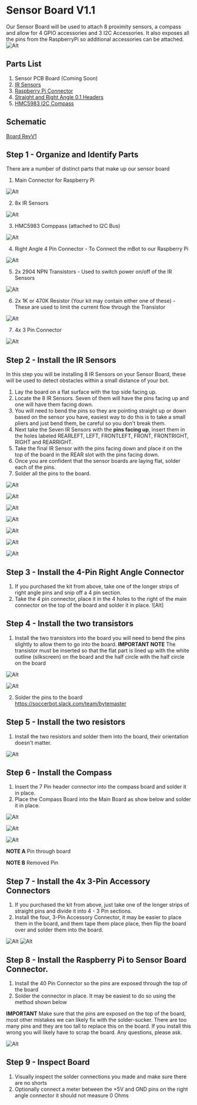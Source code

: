 # Sensor Board V1.1
Our Sensor Board will be used to attach 8 proximity sensors, a compass and allow for 4 GPIO accessories and 3 I2C Accessories.  It also exposes all the pins from the RaspberryPi so additional accessories can be attached.
![Alt](Documentation/SensorBoard/FrontView.jpg)

## Parts List
1) Sensor PCB Board (Coming Soon)
1) [IR Sensors](https://www.amazon.com/gp/product/B01I57HIJ0/ref=oh_aui_detailpage_o05_s00?ie=UTF8&psc=1)
2) [Raspberry Pi Connector](https://www.amazon.com/gp/product/B01IRRCEBK/ref=oh_aui_detailpage_o04_s00?ie=UTF8&psc=1)
4) [Straight and Right Angle 0.1 Headers](https://www.amazon.com/VAPKER-Headers-Connector-Housing-Connectors/dp/B01FWAV61O/ref=sr_1_7?s=electronics&ie=UTF8&qid=1491391221&sr=1-7&keywords=0.1+inch+header+pins)
5) [HMC5983 I2C Compass](https://www.amazon.com/UCTRONICS-HMC5983-Temperature-Compensation-3-Axial/dp/B01DILCSP2/ref=sr_1_1?s=electronics&ie=UTF8&qid=1491391265&sr=1-1&keywords=HMC5983)  

## Schematic
[Board RevV1](Documentation/BoardSchematicV1.0.png)


## Step 1 - Organize and Identify Parts
There are a number of distinct parts that make up our sensor board
1) Main Connector for Raspberry Pi

![Alt](Documentation/SensorBoard/RaspPiConnector.jpg)

2) 8x IR Sensors

![Alt](Documentation/SensorBoard/IRSensorV1.1.jpg)

3) HMC5983 Comppass (attached to I2C Bus)

![Alt](Documentation/SensorBoard/Compass.jpg)

4) Right Angle 4 Pin Connector - To Connect the mBot to our Raspberry Pi

![Alt](Documentation/SensorBoard/4PinConnector.png)

5) 2x 2904 NPN Transistors - Used to switch power on/off of the IR Sensors

![Alt](Documentation/SensorBoard/Transistor.jpg)

6) 2x 1K or 470K Resistor (Your kit may contain either one of these) - These are used to limit the current flow through the Transistor

![Alt](Documentation/SensorBoard/Resistor.jpg)

7) 4x 3 Pin Connector

![Alt](Documentation/SensorBoard/3PinConnector.jpg)



## Step 2 - Install the IR Sensors
In this step you will be installing 8 IR Sensors on your Sensor Board, these will be used to detect obstacles within a small distance of your bot.

1. Lay the board on a flat surface with the top side facing up.
1. Locate the 8 IR Sensors. Seven of them will have the pins facing up and one will have them facing down.
1. You will need to bend the pins so they are pointing straight up or down based on the sensor you have, easiest way to do this is to take a small pliers and just bend them, be careful so you don't break them. 
1. Next take the Seven IR Sensors with the **pins facing up**, insert them in the holes labeled REARLEFT, LEFT, FRONTLEFT, FRONT, FRONTRIGHT, RIGHT and REARRIGHT.
1. Take the final IR Sensor with the pins facing down and place it on the top of the board in the REAR slot with the pins facing down.
1. Once you are confident that the sensor boards are laying flat, solder each of the pins.
1. Solder all the pins to the board.

![Alt](Documentation/SensorBoard/BentPinPliers.jpg)

![Alt](Documentation/SensorBoard/IRSensorBentPin.jpg)

![Alt](Documentation/SensorBoard/InsertSensor.jpg)

![Alt](Documentation/SensorBoard/InsertLeftFront.jpg)

![Alt](Documentation/SensorBoard/RightSensors.jpg)

![Alt](Documentation/SensorBoard/InsertRearSensor.jpg)

![Alt](Documentation/SensorBoard/IRSensorSoldered.jpg)

## Step 3 - Install the 4-Pin Right Angle Connector
1. If you purchased the kit from above, take one of the longer strips of right angle pins and snip off a 4 pin section.
2. Take the 4 pin connector, place it in the 4 holes to the right of the main connector on the top of the board and solder it in place.
![Alt]

## Step 4 - Install the two transistors
1. Install the two transistors into the board you will need to bend the pins slightly to allow them to go into the board.
**IMPORTANT NOTE** The transistor must be inserted so that the flat part is lined up with the white outline (silkscreen) on the board and the half circle with the half circle on the board

![Alt](Documentation/SensorBoard/TransistorPlacement.jpg)

![Alt](Documentation/SensorBoard/InsertTransistor.png)

2. Solder the pins to the board
https://soccerbot.slack.com/team/bytemaster
## Step 5 - Install the two resistors
1. Install the two resistors and solder them into the board, their orientation doesn't matter.

![Alt](Documentation/SensorBoard/ResistorPlacement.jpg)

## Step 6 - Install the Compass
1. Insert the 7 Pin header connector into the compass board and solder it in place.
2. Place the Compass Board into the Main Board as show below and solder it in place.

![Alt](Documentation/SensorBoard/CompassPins.jpg)

![Alt](Documentation/SensorBoard/AddCompass.jpg)

![Alt](Documentation/SensorBoard/CompassDetails.jpg)

**NOTE A** Pin through board

**NOTE B** Removed Pin


## Step 7 - Install the 4x 3-Pin Accessory Connectors
1. If you purchased the kit from above, just take one of the longer strips of straight pins and divide it into 4 - 3 Pin sections. 
2. Install the four, 3-Pin Accessory Connector, it may be easier to place them in the board, and them tape them place place, then flip the board over and solder them into the board.

![Alt](Documentation/SensorBoard/TopConnectors.jpg)
![Alt](Documentation/SensorBoard/TapeTopConnectors.jpg)


## Step 8 - Install the Raspberry Pi to Sensor Board Connector.
1.  Install the 40 Pin Connector so the pins are exposed through the top of the board
2.  Solder the connector in place.  It may be easiest to do so using the method shown below


**IMPORTANT** Make sure that the pins are exposed on the top of the board, most other mistakes we can likely fix with the solder-sucker.  There are too many pins and they are too tall to replace this on the board.  If you install this wrong you will likely have to scrap the board.  Any questions, please ask.

![Alt](Documentation/SensorBoard/SolderingPins.jpg)

## Step 9 - Inspect Board
1.  Visually inspect the solder connections you made and make sure there are no shorts
2.  Optionally connect a meter between the +5V and GND pins on the right angle connector it should not measure 0 Ohms

